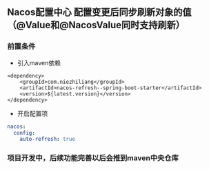 ## Nacos配置中心 配置变更后同步刷新对象的值（@Value和@NacosValue同时支持刷新）

### 前置条件
- 引入maven依赖
```pom
<dependency>
    <groupId>com.niezhiliang</groupId>
    <artifactId>nacos-refresh--spring-boot-starter</artifactId>
    <version>${latest.version}</version>
</dependency>
```
- 开启配置项
```yaml
nacos:
  config:
    auto-refresh: true
```


### 项目开发中，后续功能完善以后会推到maven中央仓库
